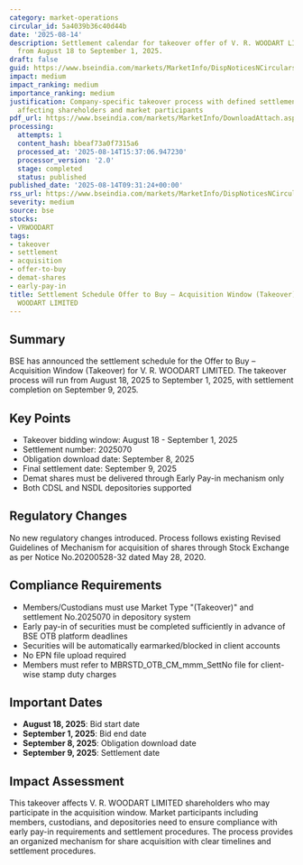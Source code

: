 ```yaml
---
category: market-operations
circular_id: 5a4039b36c40d44b
date: '2025-08-14'
description: Settlement calendar for takeover offer of V. R. WOODART LIMITED scheduled
  from August 18 to September 1, 2025.
draft: false
guid: https://www.bseindia.com/markets/MarketInfo/DispNoticesNCirculars.aspx?Noticeid={A994652B-2C1C-4557-88F9-F5578686132D}&noticeno=20250814-11&dt=08/14/2025&icount=11&totcount=59&flag=0
impact: medium
impact_ranking: medium
importance_ranking: medium
justification: Company-specific takeover process with defined settlement schedule
  affecting shareholders and market participants
pdf_url: https://www.bseindia.com/markets/MarketInfo/DownloadAttach.aspx?id=20250814-11&attachedId=
processing:
  attempts: 1
  content_hash: bbeaf73a0f7315a6
  processed_at: '2025-08-14T15:37:06.947230'
  processor_version: '2.0'
  stage: completed
  status: published
published_date: '2025-08-14T09:31:24+00:00'
rss_url: https://www.bseindia.com/markets/MarketInfo/DispNoticesNCirculars.aspx?Noticeid={A994652B-2C1C-4557-88F9-F5578686132D}&noticeno=20250814-11&dt=08/14/2025&icount=11&totcount=59&flag=0
severity: medium
source: bse
stocks:
- VRWOODART
tags:
- takeover
- settlement
- acquisition
- offer-to-buy
- demat-shares
- early-pay-in
title: Settlement Schedule Offer to Buy – Acquisition Window (Takeover) for V. R.
  WOODART LIMITED
---
```


## Summary

BSE has announced the settlement schedule for the Offer to Buy – Acquisition Window (Takeover) for V. R. WOODART LIMITED. The takeover process will run from August 18, 2025 to September 1, 2025, with settlement completion on September 9, 2025.

## Key Points

- Takeover bidding window: August 18 - September 1, 2025
- Settlement number: 2025070
- Obligation download date: September 8, 2025
- Final settlement date: September 9, 2025
- Demat shares must be delivered through Early Pay-in mechanism only
- Both CDSL and NSDL depositories supported

## Regulatory Changes

No new regulatory changes introduced. Process follows existing Revised Guidelines of Mechanism for acquisition of shares through Stock Exchange as per Notice No.20200528-32 dated May 28, 2020.

## Compliance Requirements

- Members/Custodians must use Market Type "(Takeover)" and settlement No.2025070 in depository system
- Early pay-in of securities must be completed sufficiently in advance of BSE OTB platform deadlines
- Securities will be automatically earmarked/blocked in client accounts
- No EPN file upload required
- Members must refer to MBRSTD_OTB_CM_mmm_SettNo file for client-wise stamp duty charges

## Important Dates

- **August 18, 2025**: Bid start date
- **September 1, 2025**: Bid end date
- **September 8, 2025**: Obligation download date
- **September 9, 2025**: Settlement date

## Impact Assessment

This takeover affects V. R. WOODART LIMITED shareholders who may participate in the acquisition window. Market participants including members, custodians, and depositories need to ensure compliance with early pay-in requirements and settlement procedures. The process provides an organized mechanism for share acquisition with clear timelines and settlement procedures.